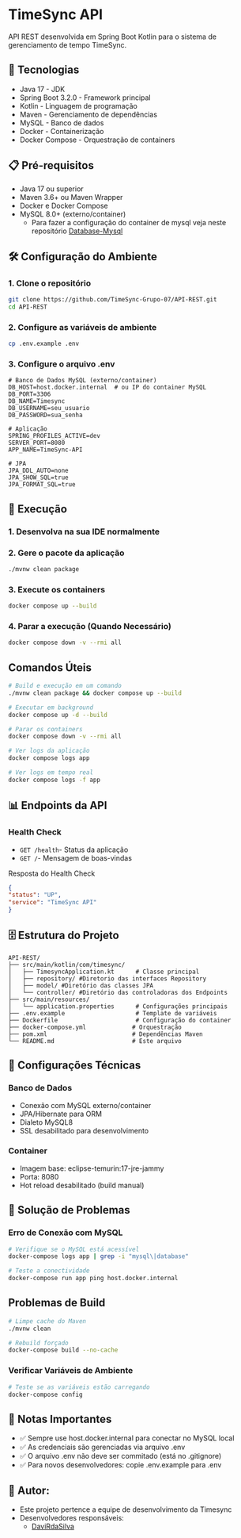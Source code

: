 # TimeSync API

API REST desenvolvida em Spring Boot Kotlin para o sistema de gerenciamento de tempo TimeSync.

## 🚀 Tecnologias

- Java 17 - JDK
- Spring Boot 3.2.0 - Framework principal
- Kotlin - Linguagem de programação
- Maven - Gerenciamento de dependências
- MySQL - Banco de dados
- Docker - Containerização
- Docker Compose - Orquestração de containers

## 📋 Pré-requisitos

- Java 17 ou superior
- Maven 3.6+ ou Maven Wrapper
- Docker e Docker Compose
- MySQL 8.0+ (externo/container)
  - Para fazer a configuração do container de mysql veja neste repositório [Database-Mysql](https://github.com/TimeSync-Grupo-07/Database-MySQL.git)

## 🛠 Configuração do Ambiente

### 1. Clone o repositório

```bash
git clone https://github.com/TimeSync-Grupo-07/API-REST.git
cd API-REST
```

### 2. Configure as variáveis de ambiente

```bash
cp .env.example .env
```

### 3. Configure o arquivo .env

```env
# Banco de Dados MySQL (externo/container)
DB_HOST=host.docker.internal  # ou IP do container MySQL
DB_PORT=3306
DB_NAME=Timesync
DB_USERNAME=seu_usuario
DB_PASSWORD=sua_senha

# Aplicação
SPRING_PROFILES_ACTIVE=dev
SERVER_PORT=8080
APP_NAME=TimeSync-API

# JPA
JPA_DDL_AUTO=none
JPA_SHOW_SQL=true
JPA_FORMAT_SQL=true
```

## 🏃 Execução

### 1. Desenvolva na sua IDE normalmente

### 2. Gere o pacote da aplicação

```bash
./mvnw clean package
```

### 3. Execute os containers
```bash
docker compose up --build
```

### 4. Parar a execução (Quando Necessário)
````bash
docker compose down -v --rmi all
````

## Comandos Úteis
```bash
# Build e execução em um comando
./mvnw clean package && docker compose up --build

# Executar em background
docker compose up -d --build

# Parar os containers
docker compose down -v --rmi all

# Ver logs da aplicação
docker compose logs app

# Ver logs em tempo real
docker compose logs -f app
```

## 📊 Endpoints da API

### Health Check

- ```GET /health```- Status da aplicação
- ```GET /```- Mensagem de boas-vindas

Resposta do Health Check
```json
{
"status": "UP",
"service": "TimeSync API"
}
```

## 🗄 Estrutura do Projeto
```text
API-REST/
├── src/main/kotlin/com/timesync/
│   ├── TimesyncApplication.kt      # Classe principal
│   ├── repository/ #Diretorio das interfaces Repository 
│   ├── model/ #Diretório das classes JPA
│   └── controller/ #Diretório das controladoras dos Endpoints
├── src/main/resources/
│   └── application.properties      # Configurações principais
├── .env.example                    # Template de variáveis
├── Dockerfile                      # Configuração do container
├── docker-compose.yml             # Orquestração
├── pom.xml                        # Dependências Maven
└── README.md                      # Este arquivo
```

## 🔧 Configurações Técnicas

### Banco de Dados
- Conexão com MySQL externo/container
- JPA/Hibernate para ORM
- Dialeto MySQL8
- SSL desabilitado para desenvolvimento

### Container

- Imagem base: eclipse-temurin:17-jre-jammy
- Porta: 8080
- Hot reload desabilitado (build manual)

## 🐛 Solução de Problemas

### Erro de Conexão com MySQL
```bash
# Verifique se o MySQL está acessível
docker-compose logs app | grep -i "mysql\|database"

# Teste a conectividade
docker-compose run app ping host.docker.internal
```

## Problemas de Build
```bash
# Limpe cache do Maven
./mvnw clean

# Rebuild forçado
docker-compose build --no-cache
```

### Verificar Variáveis de Ambiente
```bash
# Teste se as variáveis estão carregando
docker-compose config
```

## 📝 Notas Importantes

- ✅ Sempre use host.docker.internal para conectar no MySQL local
- ✅ As credenciais são gerenciadas via arquivo .env
- ✅ O arquivo .env não deve ser commitado (está no .gitignore)
- ✅ Para novos desenvolvedores: copie .env.example para .env

## 📝 Autor:

- Este projeto pertence a equipe de desenvolvimento da Timesync
- Desenvolvedores responsáveis:
    - [DaviRdaSilva](https://github.com/DaviRdaSilva)